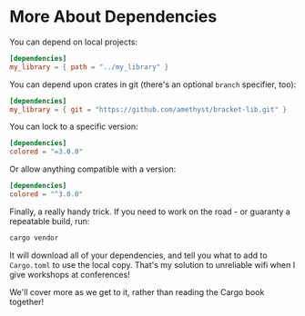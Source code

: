 # More About Dependencies

You can depend on local projects:

```toml
[dependencies]
my_library = { path = "../my_library" }
```

You can depend upon crates in git (there's an optional `branch` specifier, too):

```toml
[dependencies]
my_library = { git = "https://github.com/amethyst/bracket-lib.git" }
```

You can lock to a specific version:

```toml
[dependencies]
colored = "=3.0.0"
```

Or allow anything compatible with a version:

```toml
[dependencies]
colored = "^3.0.0"
```

Finally, a really handy trick. If you need to work on the road - or guaranty a repeatable build, run:

```bash
cargo vendor
```

It will download all of your dependencies, and tell you what to add to `Cargo.toml` to use the local copy. That's my solution to unreliable wifi when I give workshops at conferences!

We'll cover more as we get to it, rather than reading the Cargo book together!